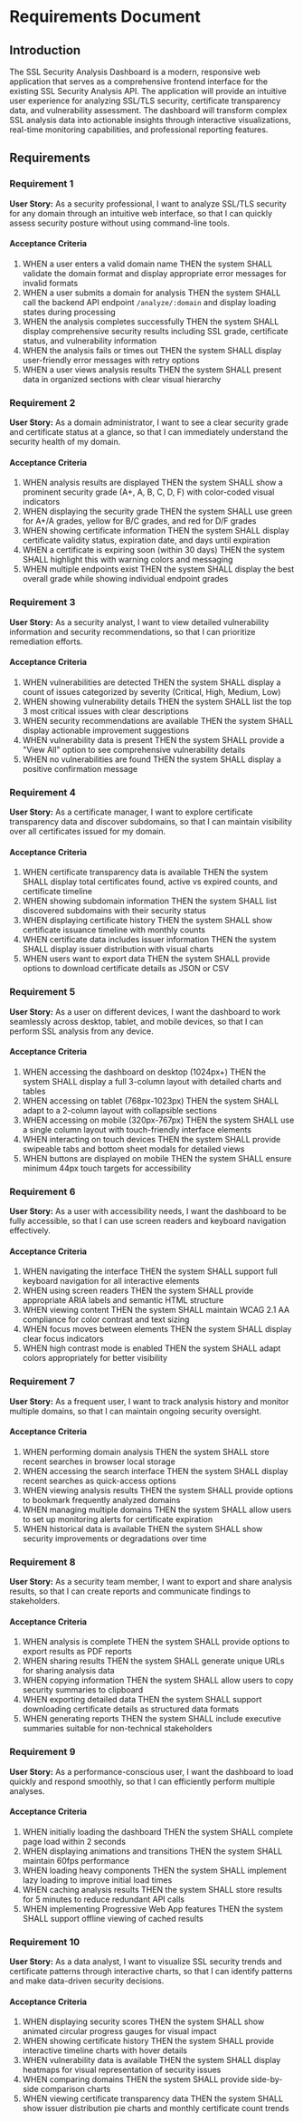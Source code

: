 # Requirements Document

## Introduction

The SSL Security Analysis Dashboard is a modern, responsive web application that serves as a comprehensive frontend interface for the existing SSL Security Analysis API. The application will provide an intuitive user experience for analyzing SSL/TLS security, certificate transparency data, and vulnerability assessment. The dashboard will transform complex SSL analysis data into actionable insights through interactive visualizations, real-time monitoring capabilities, and professional reporting features.

## Requirements

### Requirement 1

**User Story:** As a security professional, I want to analyze SSL/TLS security for any domain through an intuitive web interface, so that I can quickly assess security posture without using command-line tools.

#### Acceptance Criteria

1. WHEN a user enters a valid domain name THEN the system SHALL validate the domain format and display appropriate error messages for invalid formats
2. WHEN a user submits a domain for analysis THEN the system SHALL call the backend API endpoint `/analyze/:domain` and display loading states during processing
3. WHEN the analysis completes successfully THEN the system SHALL display comprehensive security results including SSL grade, certificate status, and vulnerability information
4. WHEN the analysis fails or times out THEN the system SHALL display user-friendly error messages with retry options
5. WHEN a user views analysis results THEN the system SHALL present data in organized sections with clear visual hierarchy

### Requirement 2

**User Story:** As a domain administrator, I want to see a clear security grade and certificate status at a glance, so that I can immediately understand the security health of my domain.

#### Acceptance Criteria

1. WHEN analysis results are displayed THEN the system SHALL show a prominent security grade (A+, A, B, C, D, F) with color-coded visual indicators
2. WHEN displaying the security grade THEN the system SHALL use green for A+/A grades, yellow for B/C grades, and red for D/F grades
3. WHEN showing certificate information THEN the system SHALL display certificate validity status, expiration date, and days until expiration
4. WHEN a certificate is expiring soon (within 30 days) THEN the system SHALL highlight this with warning colors and messaging
5. WHEN multiple endpoints exist THEN the system SHALL display the best overall grade while showing individual endpoint grades

### Requirement 3

**User Story:** As a security analyst, I want to view detailed vulnerability information and security recommendations, so that I can prioritize remediation efforts.

#### Acceptance Criteria

1. WHEN vulnerabilities are detected THEN the system SHALL display a count of issues categorized by severity (Critical, High, Medium, Low)
2. WHEN showing vulnerability details THEN the system SHALL list the top 3 most critical issues with clear descriptions
3. WHEN security recommendations are available THEN the system SHALL display actionable improvement suggestions
4. WHEN vulnerability data is present THEN the system SHALL provide a "View All" option to see comprehensive vulnerability details
5. WHEN no vulnerabilities are found THEN the system SHALL display a positive confirmation message

### Requirement 4

**User Story:** As a certificate manager, I want to explore certificate transparency data and discover subdomains, so that I can maintain visibility over all certificates issued for my domain.

#### Acceptance Criteria

1. WHEN certificate transparency data is available THEN the system SHALL display total certificates found, active vs expired counts, and certificate timeline
2. WHEN showing subdomain information THEN the system SHALL list discovered subdomains with their security status
3. WHEN displaying certificate history THEN the system SHALL show certificate issuance timeline with monthly counts
4. WHEN certificate data includes issuer information THEN the system SHALL display issuer distribution with visual charts
5. WHEN users want to export data THEN the system SHALL provide options to download certificate details as JSON or CSV

### Requirement 5

**User Story:** As a user on different devices, I want the dashboard to work seamlessly across desktop, tablet, and mobile devices, so that I can perform SSL analysis from any device.

#### Acceptance Criteria

1. WHEN accessing the dashboard on desktop (1024px+) THEN the system SHALL display a full 3-column layout with detailed charts and tables
2. WHEN accessing on tablet (768px-1023px) THEN the system SHALL adapt to a 2-column layout with collapsible sections
3. WHEN accessing on mobile (320px-767px) THEN the system SHALL use a single column layout with touch-friendly interface elements
4. WHEN interacting on touch devices THEN the system SHALL provide swipeable tabs and bottom sheet modals for detailed views
5. WHEN buttons are displayed on mobile THEN the system SHALL ensure minimum 44px touch targets for accessibility

### Requirement 6

**User Story:** As a user with accessibility needs, I want the dashboard to be fully accessible, so that I can use screen readers and keyboard navigation effectively.

#### Acceptance Criteria

1. WHEN navigating the interface THEN the system SHALL support full keyboard navigation for all interactive elements
2. WHEN using screen readers THEN the system SHALL provide appropriate ARIA labels and semantic HTML structure
3. WHEN viewing content THEN the system SHALL maintain WCAG 2.1 AA compliance for color contrast and text sizing
4. WHEN focus moves between elements THEN the system SHALL display clear focus indicators
5. WHEN high contrast mode is enabled THEN the system SHALL adapt colors appropriately for better visibility

### Requirement 7

**User Story:** As a frequent user, I want to track analysis history and monitor multiple domains, so that I can maintain ongoing security oversight.

#### Acceptance Criteria

1. WHEN performing domain analysis THEN the system SHALL store recent searches in browser local storage
2. WHEN accessing the search interface THEN the system SHALL display recent searches as quick-access options
3. WHEN viewing analysis results THEN the system SHALL provide options to bookmark frequently analyzed domains
4. WHEN managing multiple domains THEN the system SHALL allow users to set up monitoring alerts for certificate expiration
5. WHEN historical data is available THEN the system SHALL show security improvements or degradations over time

### Requirement 8

**User Story:** As a security team member, I want to export and share analysis results, so that I can create reports and communicate findings to stakeholders.

#### Acceptance Criteria

1. WHEN analysis is complete THEN the system SHALL provide options to export results as PDF reports
2. WHEN sharing results THEN the system SHALL generate unique URLs for sharing analysis data
3. WHEN copying information THEN the system SHALL allow users to copy security summaries to clipboard
4. WHEN exporting detailed data THEN the system SHALL support downloading certificate details as structured data formats
5. WHEN generating reports THEN the system SHALL include executive summaries suitable for non-technical stakeholders

### Requirement 9

**User Story:** As a performance-conscious user, I want the dashboard to load quickly and respond smoothly, so that I can efficiently perform multiple analyses.

#### Acceptance Criteria

1. WHEN initially loading the dashboard THEN the system SHALL complete page load within 2 seconds
2. WHEN displaying animations and transitions THEN the system SHALL maintain 60fps performance
3. WHEN loading heavy components THEN the system SHALL implement lazy loading to improve initial load times
4. WHEN caching analysis results THEN the system SHALL store results for 5 minutes to reduce redundant API calls
5. WHEN implementing Progressive Web App features THEN the system SHALL support offline viewing of cached results

### Requirement 10

**User Story:** As a data analyst, I want to visualize SSL security trends and certificate patterns through interactive charts, so that I can identify patterns and make data-driven security decisions.

#### Acceptance Criteria

1. WHEN displaying security scores THEN the system SHALL show animated circular progress gauges for visual impact
2. WHEN showing certificate history THEN the system SHALL provide interactive timeline charts with hover details
3. WHEN vulnerability data is available THEN the system SHALL display heatmaps for visual representation of security issues
4. WHEN comparing domains THEN the system SHALL provide side-by-side comparison charts
5. WHEN viewing certificate transparency data THEN the system SHALL show issuer distribution pie charts and monthly certificate count trends